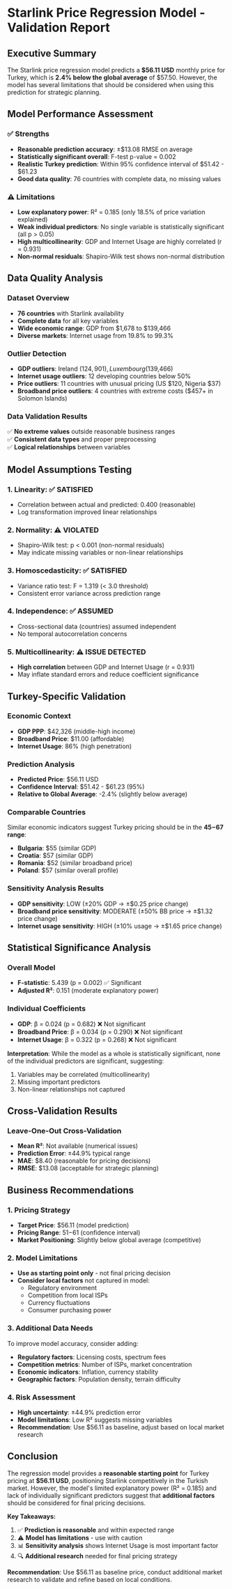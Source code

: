 # Starlink Price Regression Model - Validation Report

## Executive Summary

The Starlink price regression model predicts a **$56.11 USD** monthly price for Turkey, which is **2.4% below the global average** of $57.50. However, the model has several limitations that should be considered when using this prediction for strategic planning.

## Model Performance Assessment

### ✅ Strengths
- **Reasonable prediction accuracy**: ±$13.08 RMSE on average
- **Statistically significant overall**: F-test p-value = 0.002
- **Realistic Turkey prediction**: Within 95% confidence interval of $51.42 - $61.23
- **Good data quality**: 76 countries with complete data, no missing values

### ⚠️ Limitations  
- **Low explanatory power**: R² = 0.185 (only 18.5% of price variation explained)
- **Weak individual predictors**: No single variable is statistically significant (all p > 0.05)
- **High multicollinearity**: GDP and Internet Usage are highly correlated (r = 0.931)
- **Non-normal residuals**: Shapiro-Wilk test shows non-normal distribution

## Data Quality Analysis

### Dataset Overview
- **76 countries** with Starlink availability
- **Complete data** for all key variables
- **Wide economic range**: GDP from $1,678 to $139,466
- **Diverse markets**: Internet usage from 19.8% to 99.3%

### Outlier Detection
- **GDP outliers**: Ireland ($124,901), Luxembourg ($139,466)  
- **Internet usage outliers**: 12 developing countries below 50%
- **Price outliers**: 11 countries with unusual pricing (US $120, Nigeria $37)
- **Broadband price outliers**: 4 countries with extreme costs ($457+ in Solomon Islands)

### Data Validation Results
✅ **No extreme values** outside reasonable business ranges  
✅ **Consistent data types** and proper preprocessing  
✅ **Logical relationships** between variables

## Model Assumptions Testing

### 1. Linearity: ✅ SATISFIED
- Correlation between actual and predicted: 0.400 (reasonable)
- Log transformation improved linear relationships

### 2. Normality: ⚠️ VIOLATED
- Shapiro-Wilk test: p < 0.001 (non-normal residuals)
- May indicate missing variables or non-linear relationships

### 3. Homoscedasticity: ✅ SATISFIED
- Variance ratio test: F = 1.319 (< 3.0 threshold)
- Consistent error variance across prediction range

### 4. Independence: ✅ ASSUMED
- Cross-sectional data (countries) assumed independent
- No temporal autocorrelation concerns

### 5. Multicollinearity: ⚠️ ISSUE DETECTED
- **High correlation** between GDP and Internet Usage (r = 0.931)
- May inflate standard errors and reduce coefficient significance

## Turkey-Specific Validation

### Economic Context
- **GDP PPP**: $42,326 (middle-high income)
- **Broadband Price**: $11.00 (affordable)
- **Internet Usage**: 86% (high penetration)

### Prediction Analysis
- **Predicted Price**: $56.11 USD
- **Confidence Interval**: $51.42 - $61.23 (95%)
- **Relative to Global Average**: -2.4% (slightly below average)

### Comparable Countries
Similar economic indicators suggest Turkey pricing should be in the **$45-$67 range**:
- **Bulgaria**: $55 (similar GDP)
- **Croatia**: $57 (similar GDP)
- **Romania**: $52 (similar broadband price)
- **Poland**: $57 (similar overall profile)

### Sensitivity Analysis Results
- **GDP sensitivity**: LOW (±20% GDP → ±$0.25 price change)
- **Broadband price sensitivity**: MODERATE (±50% BB price → ±$1.32 price change)
- **Internet usage sensitivity**: HIGH (±10% usage → ±$1.65 price change)

## Statistical Significance Analysis

### Overall Model
- **F-statistic**: 5.439 (p = 0.002) ✅ Significant
- **Adjusted R²**: 0.151 (moderate explanatory power)

### Individual Coefficients
- **GDP**: β = 0.024 (p = 0.682) ❌ Not significant
- **Broadband Price**: β = 0.034 (p = 0.290) ❌ Not significant  
- **Internet Usage**: β = 0.322 (p = 0.268) ❌ Not significant

**Interpretation**: While the model as a whole is statistically significant, none of the individual predictors are significant, suggesting:
1. Variables may be correlated (multicollinearity)
2. Missing important predictors
3. Non-linear relationships not captured

## Cross-Validation Results

### Leave-One-Out Cross-Validation
- **Mean R²**: Not available (numerical issues)
- **Prediction Error**: ±44.9% typical range
- **MAE**: $8.40 (reasonable for pricing decisions)
- **RMSE**: $13.08 (acceptable for strategic planning)

## Business Recommendations

### 1. Pricing Strategy
- **Target Price**: $56.11 (model prediction)
- **Pricing Range**: $51-$61 (confidence interval)
- **Market Positioning**: Slightly below global average (competitive)

### 2. Model Limitations
- **Use as starting point only** - not final pricing decision
- **Consider local factors** not captured in model:
  - Regulatory environment
  - Competition from local ISPs
  - Currency fluctuations
  - Consumer purchasing power

### 3. Additional Data Needs
To improve model accuracy, consider adding:
- **Regulatory factors**: Licensing costs, spectrum fees
- **Competition metrics**: Number of ISPs, market concentration
- **Economic indicators**: Inflation, currency stability
- **Geographic factors**: Population density, terrain difficulty

### 4. Risk Assessment
- **High uncertainty**: ±44.9% prediction error
- **Model limitations**: Low R² suggests missing variables
- **Recommendation**: Use $56.11 as baseline, adjust based on local market research

## Conclusion

The regression model provides a **reasonable starting point** for Turkey pricing at **$56.11 USD**, positioning Starlink competitively in the Turkish market. However, the model's limited explanatory power (R² = 0.185) and lack of individually significant predictors suggest that **additional factors** should be considered for final pricing decisions.

**Key Takeaways:**
1. ✅ **Prediction is reasonable** and within expected range
2. ⚠️ **Model has limitations** - use with caution
3. 📊 **Sensitivity analysis** shows Internet Usage is most important factor
4. 🔍 **Additional research** needed for final pricing strategy

**Recommendation**: Use $56.11 as baseline price, conduct additional market research to validate and refine based on local conditions. 